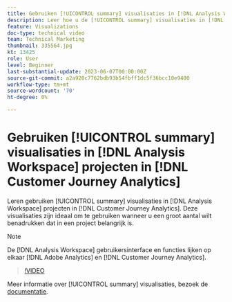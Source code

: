 ```yaml
---
title: Gebruiken [!UICONTROL summary] visualisaties in [!DNL Analysis Workspace] projecten
description: Leer hoe u de [!UICONTROL summary] visualisaties in [!DNL Analysis Workspace] projecten in [!DNL Customer Journey Analytics].
feature: Visualizations
doc-type: technical video
team: Technical Marketing
thumbnail: 335564.jpg
kt: 13425
role: User
level: Beginner
last-substantial-update: 2023-06-07T00:00:00Z
source-git-commit: a2a920c7762bdb93b54fbff1dc5f36bcc10e9400
workflow-type: tm+mt
source-wordcount: '70'
ht-degree: 0%

---
```


# Gebruiken [!UICONTROL summary] visualisaties in [!DNL Analysis Workspace] projecten in [!DNL Customer Journey Analytics]

Leren gebruiken [!UICONTROL summary] visualisaties in [!DNL Analysis Workspace] projecten in [!DNL Customer Journey Analytics]. Deze visualisaties zijn ideaal om te gebruiken wanneer u een groot aantal wilt benadrukken dat in een project belangrijk is.

>[!NOTE]
>
>De [!DNL Analysis Workspace] gebruikersinterface en functies lijken op elkaar [!DNL Adobe Analytics] en [!DNL Customer Journey Analytics].

>[!VIDEO](https://video.tv.adobe.com/v/335564/?quality=12&learn=on)

Meer informatie over [!UICONTROL summary] visualisaties, bezoek de [documentatie](https://experienceleague.adobe.com/docs/analytics-platform/using/cja-workspace/visualizations/summary-number-change.html).
